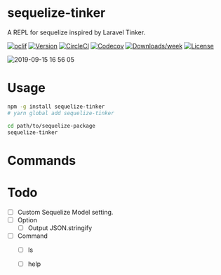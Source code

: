 sequelize-tinker
================

A REPL for sequelize inspired by Laravel Tinker.

[![oclif](https://img.shields.io/badge/cli-oclif-brightgreen.svg)](https://oclif.io)
[![Version](https://img.shields.io/npm/v/sequelize-tinker.svg)](https://npmjs.org/package/sequelize-tinker)
[![CircleCI](https://circleci.com/gh/nitaking/tinker/tree/master.svg?style=shield)](https://circleci.com/gh/nitaking/tinker/tree/master)
[![Codecov](https://codecov.io/gh/nitaking/tinker/branch/master/graph/badge.svg)](https://codecov.io/gh/nitaking/tinker)
[![Downloads/week](https://img.shields.io/npm/dw/sequelize-tinker.svg)](https://npmjs.org/package/sequelize-tinker)
[![License](https://img.shields.io/npm/l/sequelize-tinker.svg)](https://github.com/nitaking/tinker/blob/master/package.json)

![2019-09-15 16 56 05](https://user-images.githubusercontent.com/10850034/64918547-e36e2680-d7da-11e9-82db-757c5f8d78f7.gif)


<!-- toc -->
# Usage

```sh
npm -g install sequelize-tinker
# yarn global add sequelize-tinker

cd path/to/sequelize-package
sequelize-tinker
```

<!-- usage -->
# Commands

<!-- commands -->
# Todo

- [ ] Custom Sequelize Model setting.
- [ ] Option
    - [ ] Output JSON.stringify
- [ ] Command
    - [ ] ls
    - [ ] help
    
